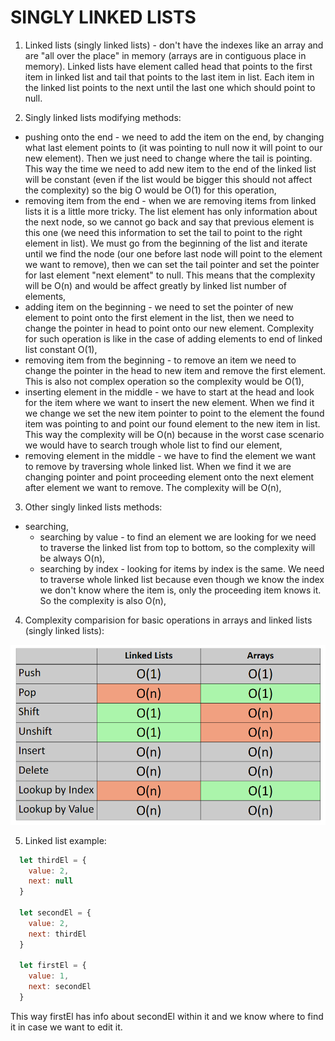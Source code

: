 # SINGLY LINKED LISTS

1. Linked lists (singly linked lists) - don't have the indexes like an array and are "all over the place" in memory (arrays are in contiguous place in memory). Linked lists have element called head that points to the first item in linked list and tail that points to the last item in list. Each item in the linked list points to the next until the last one which should point to null.

2. Singly linked lists modifying methods:

- pushing onto the end - we need to add the item on the end, by changing what last element points to (it was pointing to null now it will point to our new element). Then we just need to change where the tail is pointing. This way the time we need to add new item to the end of the linked list will be constant (even if the list would be bigger this should not affect the complexity) so the big O would be O(1) for this operation,
- removing item from the end - when we are removing items from linked lists it is a little more tricky. The list element has only information about the next node, so we cannot go back and say that previous element is this one (we need this information to set the tail to point to the right element in list). We must go from the beginning of the list and iterate until we find the node (our one before last node will point to the element we want to remove), then we can set the tail pointer and set the pointer for last element "next element" to null. This means that the complexity will be O(n) and would be affect greatly by linked list number of elements,
- adding item on the beginning - we need to set the pointer of new element to point onto the first element in the list, then we need to change the pointer in head to point onto our new element. Complexity for such operation is like in the case of adding elements to end of linked list constant O(1),
- removing item from the beginning - to remove an item we need to change the pointer in the head to new item and remove the first element. This is also not complex operation so the complexity would be O(1),
- inserting element in the middle - we have to start at the head and look for the item where we want to insert the new element. When we find it we change we set the new item pointer to point to the element the found item was pointing to and point our found element to the new item in list. This way the complexity will be O(n) because in the worst case scenario we would have to search trough whole list to find our element,
- removing element in the middle - we have to find the element we want to remove by traversing whole linked list. When we find it we are changing pointer and point proceeding element onto the next element after element we want to remove. The complexity will be O(n),

3. Other singly linked lists methods:

- searching,
  - searching by value - to find an element we are looking for we need to traverse the linked list from top to bottom, so the complexity will be always O(n),
  - searching by index - looking for items by index is the same. We need to traverse whole linked list because even though we know the index we don't know where the item is, only the proceeding item knows it. So the complexity is also O(n),

4. Complexity comparision for basic operations in arrays and linked lists (singly linked lists):

![arrays vs singly linked lists](../assets/linked_lists_vs_arrays_comparision.png)

5. Linked list example:

```js
  let thirdEl = {
    value: 2,
    next: null
  }

  let secondEl = {
    value: 2,
    next: thirdEl
  }

  let firstEl = {
    value: 1,
    next: secondEl
  }
```

This way firstEl has info about secondEl within it and we know where to find it in case we want to edit it.
